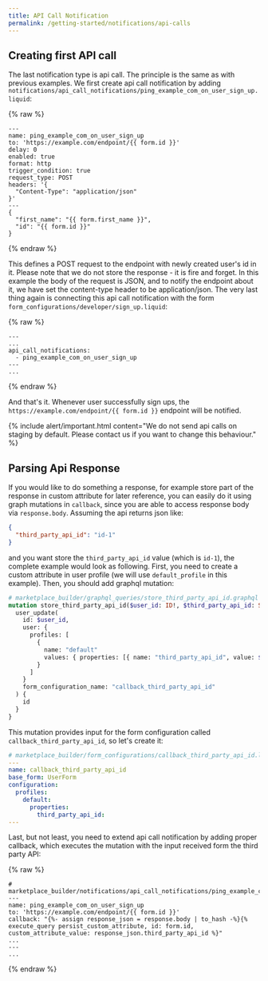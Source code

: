 ```yaml
---
title: API Call Notification
permalink: /getting-started/notifications/api-calls
---
```


## Creating first API call

The last notification type is api call. The principle is the same as with previous examples. We first create api call notification by adding `notifications/api_call_notifications/ping_example_com_on_user_sign_up.liquid`:

{% raw %}
```liquid
---
name: ping_example_com_on_user_sign_up
to: 'https://example.com/endpoint/{{ form.id }}'
delay: 0
enabled: true
format: http
trigger_condition: true
request_type: POST
headers: '{
  "Content-Type": "application/json"
}'
---
{
  "first_name": "{{ form.first_name }}",
  "id": "{{ form.id }}"
}
```
{% endraw %}

This defines a POST request to the endpoint with newly created user's id in it. Please note that we do not store the response - it is fire and forget. In this example the body of the request is JSON, and to notify the endpoint about it, we have set the content-type header to be application/json. The very last thing again is connecting this api call notification with the form `form_configurations/developer/sign_up.liquid`:

{% raw %}
```liquid
---
...
api_call_notifications:
  - ping_example_com_on_user_sign_up
---
...
```
{% endraw %}

And that's it. Whenever user successfully sign ups, the `https://example.com/endpoint/{{ form.id }}` endpoint will be notified.


{% include alert/important.html content="We do not send api calls on staging by default. Please contact us if you want to change this behaviour." %}


## Parsing Api Response

If you would like to do something a response, for example store part of the response in custom attribute for later reference, you can easily do it using graph mutations in `callback`, since you are able to access response body via `response.body`. Assuming the api returns json like:
```json
{
  "third_party_api_id": "id-1"
}
```
and you want store the `third_party_api_id` value (which is `id-1`), the complete example would look as following. First, you need to create a custom attribute in user profile (we will use `default_profile` in this example). Then, you should add graphql mutation:

```graphql
# marketplace_builder/graphql_queries/store_third_party_api_id.graphql
mutation store_third_party_api_id($user_id: ID!, $third_party_api_id: String!) {
  user_update(
    id: $user_id,
    user: {
      profiles: [
        {
          name: "default"
          values: { properties: [{ name: "third_party_api_id", value: $third_party_api_id }] }
        }
      ]
    }
    form_configuration_name: "callback_third_party_api_id"
  ) {
    id
  }
}
```

This mutation provides input for the form configuration called `callback_third_party_api_id`, so let's create it:


```yaml
# marketplace_builder/form_configurations/callback_third_party_api_id.liquid
---
name: callback_third_party_api_id
base_form: UserForm
configuration:
  profiles:
    default:
      properties:
        third_party_api_id:
---
```

Last, but not least, you need to extend api call notification by adding proper callback, which executes the mutation with the input received form the third party API:

{% raw %}
```liquid
# marketplace_builder/notifications/api_call_notifications/ping_example_com_on_user_sign_up.liquid
---
name: ping_example_com_on_user_sign_up
to: 'https://example.com/endpoint/{{ form.id }}'
callback: "{%- assign response_json = response.body | to_hash -%}{% execute_query persist_custom_attribute, id: form.id, custom_attribute_value: response_json.third_party_api_id %}"
...
---
...
```
{% endraw %}

